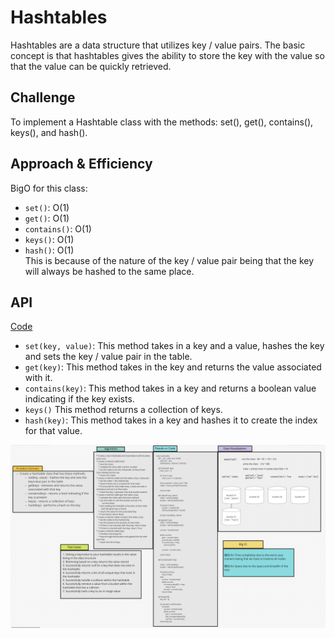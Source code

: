 # Hashtables
Hashtables are a data structure that utilizes key / value pairs. The basic concept is that hashtables gives the
ability to store the key with the value so that the value can be quickly retrieved.

## Challenge
To implement a Hashtable class with the methods: set(), get(), contains(), keys(), and hash().

## Approach & Efficiency
BigO for this class:
* `set()`: O(1)
* `get()`: O(1)
* `contains()`: O(1)
* `keys()`: O(1)
* `hash()`: O(1)<br/>
This is because of the nature of the key / value pair being that the key will always be hashed to the same place.

## API
[Code](/data_structures/hashtable.py)
* `set(key, value)`: This method takes in a key and a value, hashes the key and sets the key / value pair in the table.
* `get(key)`: This method takes in the key and returns the value associated with it.
* `contains(key)`: This method takes in a key and returns a boolean value indicating if the key exists.
* `keys()` This method returns a collection of keys.
* `hash(key)`: This method takes in a key and hashes it to create the index for that value.

![Hashtable](hashtable.png)
